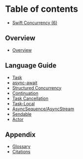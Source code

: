 # Table of contents

* [Swift Concurrency (6)](README.md)

## Overview

* [Overview](welcome-to-swift/Overview.md)


## Language Guide

* [Task](language-guide/Task.md)
* [async-await](language-guide/async-await.md)
* [Structured Concurrency](language-guide/Structured-Concurrency.md)
* [Continuation](language-guide/Continuation.md)
* [Task Cancellation](language-guide/Task-Cancellation.md)
* [Task-Local](language-guide/Task-Local.md)
* [AsyncSequence/AsyncStream](language-guide/AsyncSequence-AsyncStream.md)
* [Sendable](language-guide/Sendable.md)
* [Actor](language-guide/Actor.md)

<!--* [GlobalActor](language-guide/MainActor-GlobalActor.md)-->
<!--* [Region Based Isolation](language-guide/Region-Based-Isolation.md)-->
<!--* [Attributes](language-guide/Atributes.md)-->


<!--## Official Documentation-->
<!---->
<!--* [Task]()-->
<!--    * [init(priority:operation:)]()-->


<!--## Swift Evolution-->
<!---->
<!--* [SE-0306-actors]()-->


## Appendix

* [Glossary](appendix/Async-Glossary.md)
* [Citations](appendix/Citations.md)

